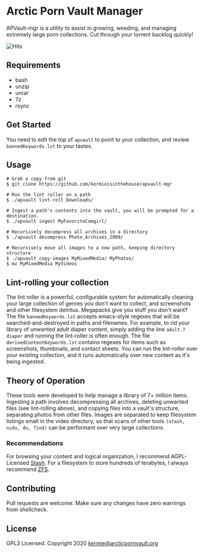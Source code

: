 # Arctic Porn Vault Manager

APVault-mgr is a utility to assist in growing, weeding, and managing extremely large porn collections. Cut through your torrent backlog quickly!

![Hits](https://hits.seeyoufarm.com/api/count/incr/badge.svg?url=https%3A%2F%2Fgithub.com%2Fkermieisinthehouse%2Fapvault-mgr&count_bg=%2379C83D&title_bg=%23555555&icon=&icon_color=%23E7E7E7&title=Visitors&edge_flat=false)

## Requirements
- bash
- unzip
- unrar
- 7z
- rsync

## Get Started

You need to edit the top of `apvault` to point to your collection, and review `bannedKeywords.lst` to your tastes.

## Usage

```
# Grab a copy from git
$ git clone https://github.com/kermieisinthehouse/apvault-mgr

# Run the lint roller on a path
$ ./apvault lint-roll Downloads/

# Ingest a path's contents into the vault, you will be prompted for a destination.
$ ./apvault ingest MyFavoriteCamgirl/

# Recursively decompress all archives in a directory
$ ./apvault decompress Photo_Archives_2009/

# Recursively move all images to a new path, keeping directory structure
$ ./apvault copy-images MyMixedMedia/ MyPhotos/
$ mv MyMixedMedia MyVideos
```
## Lint-rolling your collection
The lint roller is a powerful, configurable system for automatically cleaning your large collection of genres you don't want to collect, and screenshots and other filesystem detritus. Megapacks give you stuff you don't want? The file `bannedKeywords.lst` accepts emacs-style regexes that will be searched-and-destroyed in paths and filenames. For example, to rid your library of unwanted adult diaper content, simply adding the line `adult.?diaper` and running the lint-roller is often enough. The file `derivedContentKeywords.lst` contains regexes for items such as screenshots, thumbnails, and contact sheets. You can run the lint-roller over your existing collection, and it runs automatically over new content as it's being ingested. 

## Theory of Operation
These tools were developed to help manage a library of 7+ million items.
Ingesting a path involves decompressing all archives, deleting unwanted files (see lint-rolling above), and copying files into a vault's structure, separating photos from other files. Images are separated to keep filesystem listings small in the video directory, so that scans of other tools `(stash, ncdu, du, find)` can be performant over very large collections.

### Recommendations
For browsing your content and logical organization, I recommend AGPL-Licensed [Stash](https://github.com/stashapp/stash). 
For a filesystem to store hundreds of terabytes, I always recommend [ZFS](https://github.com/openzfs/zfs).

## Contributing
Pull requests are welcome. Make sure any changes have zero warnings from shellcheck.

## License
GPL3 Licensed.
Copyright 2020 kermie@arcticpornvault.org
